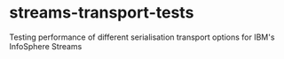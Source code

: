 streams-transport-tests
=======================

Testing performance of different serialisation transport options for IBM's InfoSphere Streams
